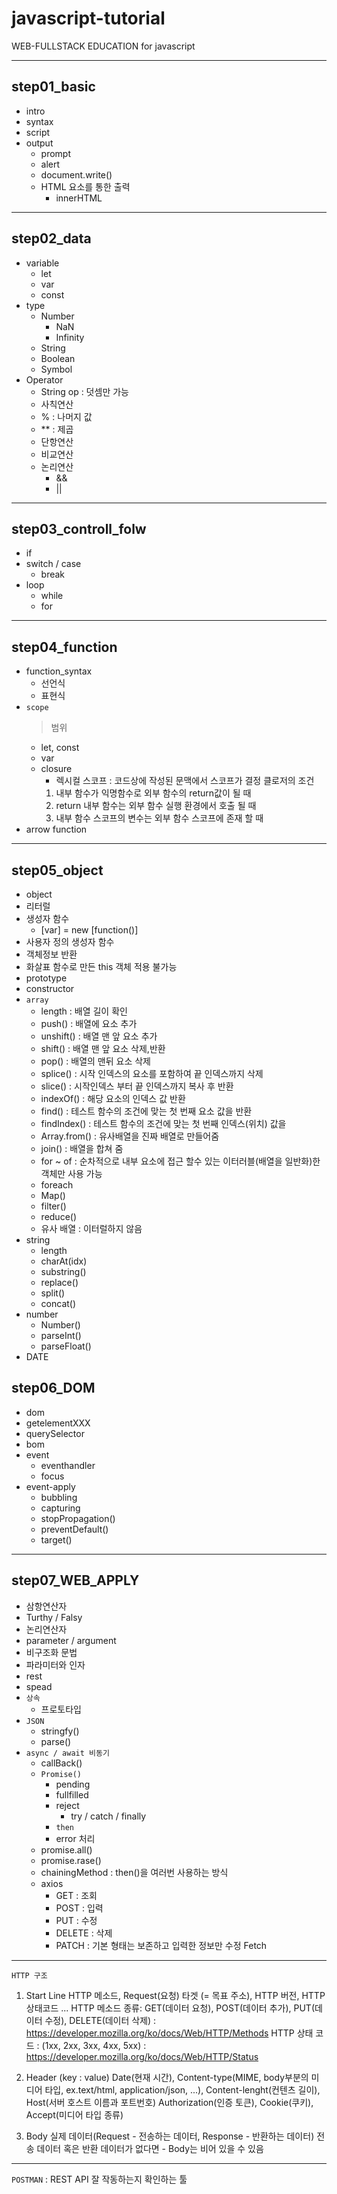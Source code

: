 # javascript-tutorial

WEB-FULLSTACK EDUCATION for javascript

---

## step01_basic

- intro
- syntax
- script
- output
  - prompt
  - alert
  - document.write()
  - HTML 요소를 통한 출력
    - innerHTML

---

## step02_data

- variable
  - let
  - var
  - const
- type
  - Number
    - NaN
    - Infinity
  - String
  - Boolean
  - Symbol
- Operator
  - String op : 덧셈만 가능
  - 사칙연산
  - % : 나머지 값
  - \*\* : 제곱
  - 단항연산
  - 비교연산
  - 논리연산
    - &&
    - ||

---

## step03_controll_folw

- if
- switch / case
  - break
- loop
  - while
  - for

---

## step04_function

- function_syntax
  - 선언식
  - 표현식
- `scope`
  > 범위
  - let, const
  - var
  - closure
    - 렉시컬 스코프 : 코드상에 작성된 문맥에서 스코프가 결정
      클로저의 조건
    1. 내부 함수가 익명함수로 외부 함수의 return값이 될 때
    2. return 내부 함수는 외부 함수 실행 환경에서 호출 될 때
    3. 내부 함수 스코프의 변수는 외부 함수 스코프에 존재 할 때
- arrow function

---

## step05_object

- object
- 리터럴
- 생성자 함수
  - [var] = new [function()]
- 사용자 정의 생성자 함수
- 객체정보 반환
- 화살표 함수로 만든 this 객체 적용 불가능
- prototype
- constructor
- `array`
  - length : 배열 길이 확인
  - push() : 배열에 요소 추가
  - unshift() : 배열 맨 앞 요소 추가
  - shift() : 배열 맨 앞 요소 삭제,반환
  - pop() : 배열의 맨뒤 요소 삭제
  - splice() : 시작 인덱스의 요소를 포함하여 끝 인덱스까지 삭제
  - slice() : 시작인덱스 부터 끝 인덱스까지 복사 후 반환
  - indexOf() : 해당 요소의 인덱스 값 반환
  - find() : 테스트 함수의 조건에 맞는 첫 번째 요소 값을 반환
  - findIndex() : 테스트 함수의 조건에 맞는 첫 번째 인덱스(위치) 값을
  - Array.from() : 유사배열을 진짜 배열로 만들어줌
  - join() : 배열을 합쳐 줌
  - for ~ of : 순차적으로 내부 요소에 접근 할수 있는 이터러블(배열을 일반화)한 객체만 사용 가능
  - foreach
  - Map()
  - filter()
  - reduce()
  - 유사 배열 : 이터럴하지 않음
- string
  - length
  - charAt(idx)
  - substring()
  - replace()
  - split()
  - concat()
- number
  - Number()
  - parseInt()
  - parseFloat()
- DATE

## step06_DOM

- dom
- getelementXXX
- querySelector
- bom
- event
  - eventhandler
  - focus
- event-apply
  - bubbling
  - capturing
  - stopPropagation()
  - preventDefault()
  - target()

---

## step07_WEB_APPLY

- 삼항연산자
- Turthy / Falsy
- 논리연산자
- parameter / argument
- 비구조화 문법
- 파라미터와 인자
- rest
- spead
- `상속`
  - 프로토타입
- `JSON`
  - stringfy()
  - parse()
- `async / await 비동기`
  - callBack()
  - `Promise()`
    - pending
    - fullfilled
    - reject
      - try / catch / finally
    - `then`
    - error 처리
  - promise.all()
  - promise.rase()
  - chainingMethod : then()을 여러번 사용하는 방식
  - axios
    - GET : 조회
    - POST : 입력
    - PUT : 수정
    - DELETE : 삭제
    - PATCH : 기본 형태는 보존하고 입력한 정보만 수정
      Fetch

---

`HTTP 구조`

1. Start Line
   HTTP 메소드, Request(요청) 타겟 (= 목표 주소), HTTP 버전, HTTP 상태코드 ...
   HTTP 메소드 종류: GET(데이터 요청), POST(데이터 추가), PUT(데이터 수정), DELETE(데이터 삭제) : https://developer.mozilla.org/ko/docs/Web/HTTP/Methods
   HTTP 상태 코드 : (1xx, 2xx, 3xx, 4xx, 5xx) : https://developer.mozilla.org/ko/docs/Web/HTTP/Status

2. Header (key : value)
   Date(현재 시간), Content-type(MIME, body부분의 미디어 타입, ex.text/html, application/json, ...),
   Content-lenght(컨텐츠 길이), Host(서버 호스트 이름과 포트번호)
   Authorization(인증 토큰), Cookie(쿠키), Accept(미디어 타입 종류)

3. Body
   실제 데이터(Request - 전송하는 데이터, Response - 반환하는 데이터)
   전송 데이터 혹은 반환 데이터가 없다면 - Body는 비어 있을 수 있음

---

`POSTMAN` : REST API 잘 작동하는지 확인하는 툴
